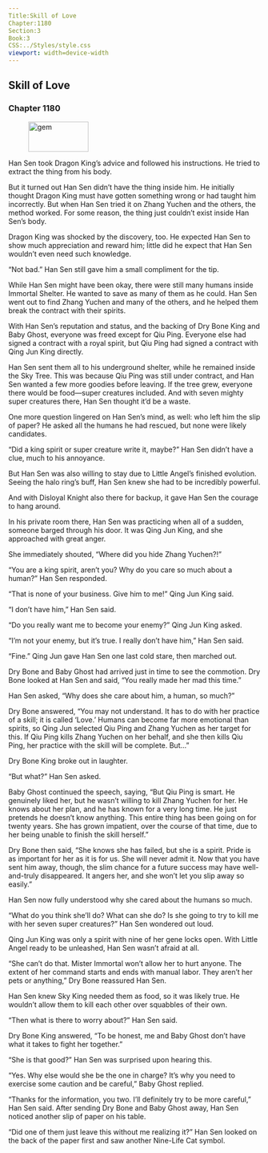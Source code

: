 ```yaml
---
Title:Skill of Love 
Chapter:1180 
Section:3 
Book:3 
CSS:../Styles/style.css 
viewport: width=device-width
---
```

  
## Skill of Love
### Chapter 1180
  
<figure>
	<img src="../Images/gem.gif" alt="gem" id="gem" width="120" height="60" />
</figure>
  

  
Han Sen took Dragon King’s advice and followed his instructions. He tried to extract the thing from his body.

But it turned out Han Sen didn’t have the thing inside him. He initially thought Dragon King must have gotten something wrong or had taught him incorrectly. But when Han Sen tried it on Zhang Yuchen and the others, the method worked. For some reason, the thing just couldn’t exist inside Han Sen’s body.

Dragon King was shocked by the discovery, too. He expected Han Sen to show much appreciation and reward him; little did he expect that Han Sen wouldn’t even need such knowledge.

“Not bad.” Han Sen still gave him a small compliment for the tip.

While Han Sen might have been okay, there were still many humans inside Immortal Shelter. He wanted to save as many of them as he could. Han Sen went out to find Zhang Yuchen and many of the others, and he helped them break the contract with their spirits.

With Han Sen’s reputation and status, and the backing of Dry Bone King and Baby Ghost, everyone was freed except for Qiu Ping. Everyone else had signed a contract with a royal spirit, but Qiu Ping had signed a contract with Qing Jun King directly.

Han Sen sent them all to his underground shelter, while he remained inside the Sky Tree. This was because Qiu Ping was still under contract, and Han Sen wanted a few more goodies before leaving. If the tree grew, everyone there would be food—super creatures included. And with seven mighty super creatures there, Han Sen thought it’d be a waste.

One more question lingered on Han Sen’s mind, as well: who left him the slip of paper? He asked all the humans he had rescued, but none were likely candidates.

“Did a king spirit or super creature write it, maybe?” Han Sen didn’t have a clue, much to his annoyance.

But Han Sen was also willing to stay due to Little Angel’s finished evolution. Seeing the halo ring’s buff, Han Sen knew she had to be incredibly powerful.

And with Disloyal Knight also there for backup, it gave Han Sen the courage to hang around.

In his private room there, Han Sen was practicing when all of a sudden, someone barged through his door. It was Qing Jun King, and she approached with great anger.

She immediately shouted, “Where did you hide Zhang Yuchen?!”

“You are a king spirit, aren’t you? Why do you care so much about a human?” Han Sen responded.

“That is none of your business. Give him to me!” Qing Jun King said.

“I don’t have him,” Han Sen said.

“Do you really want me to become your enemy?” Qing Jun King asked.

“I’m not your enemy, but it’s true. I really don’t have him,” Han Sen said.

“Fine.” Qing Jun gave Han Sen one last cold stare, then marched out.

Dry Bone and Baby Ghost had arrived just in time to see the commotion. Dry Bone looked at Han Sen and said, “You really made her mad this time.”

Han Sen asked, “Why does she care about him, a human, so much?”

Dry Bone answered, “You may not understand. It has to do with her practice of a skill; it is called ‘Love.’ Humans can become far more emotional than spirits, so Qing Jun selected Qiu Ping and Zhang Yuchen as her target for this. If Qiu Ping kills Zhang Yuchen on her behalf, and she then kills Qiu Ping, her practice with the skill will be complete. But…”

Dry Bone King broke out in laughter.

“But what?” Han Sen asked.

Baby Ghost continued the speech, saying, “But Qiu Ping is smart. He genuinely liked her, but he wasn’t willing to kill Zhang Yuchen for her. He knows about her plan, and he has known for a very long time. He just pretends he doesn’t know anything. This entire thing has been going on for twenty years. She has grown impatient, over the course of that time, due to her being unable to finish the skill herself.”

Dry Bone then said, “She knows she has failed, but she is a spirit. Pride is as important for her as it is for us. She will never admit it. Now that you have sent him away, though, the slim chance for a future success may have well-and-truly disappeared. It angers her, and she won’t let you slip away so easily.”

Han Sen now fully understood why she cared about the humans so much.

“What do you think she’ll do? What can she do? Is she going to try to kill me with her seven super creatures?” Han Sen wondered out loud.

Qing Jun King was only a spirit with nine of her gene locks open. With Little Angel ready to be unleashed, Han Sen wasn’t afraid at all.

“She can’t do that. Mister Immortal won’t allow her to hurt anyone. The extent of her command starts and ends with manual labor. They aren’t her pets or anything,” Dry Bone reassured Han Sen.

Han Sen knew Sky King needed them as food, so it was likely true. He wouldn’t allow them to kill each other over squabbles of their own.

“Then what is there to worry about?” Han Sen said.

Dry Bone King answered, “To be honest, me and Baby Ghost don’t have what it takes to fight her together.”

“She is that good?” Han Sen was surprised upon hearing this.

“Yes. Why else would she be the one in charge? It’s why you need to exercise some caution and be careful,” Baby Ghost replied.

“Thanks for the information, you two. I’ll definitely try to be more careful,” Han Sen said. After sending Dry Bone and Baby Ghost away, Han Sen noticed another slip of paper on his table.

“Did one of them just leave this without me realizing it?” Han Sen looked on the back of the paper first and saw another Nine-Life Cat symbol.